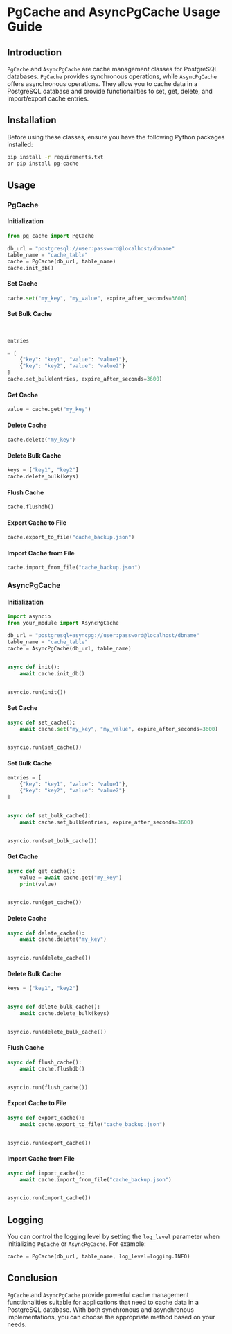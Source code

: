 # PgCache and AsyncPgCache Usage Guide

## Introduction

`PgCache` and `AsyncPgCache` are cache management classes for PostgreSQL databases. `PgCache` provides synchronous
operations, while `AsyncPgCache` offers asynchronous operations. They allow you to cache data in a PostgreSQL database
and provide functionalities to set, get, delete, and import/export cache entries.

## Installation

Before using these classes, ensure you have the following Python packages installed:

```bash
pip install -r requirements.txt
or pip install pg-cache
```

## Usage

### PgCache

#### Initialization

```python
from pg_cache import PgCache

db_url = "postgresql://user:password@localhost/dbname"
table_name = "cache_table"
cache = PgCache(db_url, table_name)
cache.init_db()
```

#### Set Cache

```python
cache.set("my_key", "my_value", expire_after_seconds=3600)
```

#### Set Bulk Cache

```python


entries

= [
    {"key": "key1", "value": "value1"},
    {"key": "key2", "value": "value2"}
]
cache.set_bulk(entries, expire_after_seconds=3600)
```

#### Get Cache

```python
value = cache.get("my_key")
```

#### Delete Cache

```python
cache.delete("my_key")
```

#### Delete Bulk Cache

```python
keys = ["key1", "key2"]
cache.delete_bulk(keys)
```

#### Flush Cache

```python
cache.flushdb()
```

#### Export Cache to File

```python
cache.export_to_file("cache_backup.json")
```

#### Import Cache from File

```python
cache.import_from_file("cache_backup.json")
```

### AsyncPgCache

#### Initialization

```python
import asyncio
from your_module import AsyncPgCache

db_url = "postgresql+asyncpg://user:password@localhost/dbname"
table_name = "cache_table"
cache = AsyncPgCache(db_url, table_name)


async def init():
    await cache.init_db()


asyncio.run(init())
```

#### Set Cache

```python
async def set_cache():
    await cache.set("my_key", "my_value", expire_after_seconds=3600)


asyncio.run(set_cache())
```

#### Set Bulk Cache

```python
entries = [
    {"key": "key1", "value": "value1"},
    {"key": "key2", "value": "value2"}
]


async def set_bulk_cache():
    await cache.set_bulk(entries, expire_after_seconds=3600)


asyncio.run(set_bulk_cache())
```

#### Get Cache

```python
async def get_cache():
    value = await cache.get("my_key")
    print(value)


asyncio.run(get_cache())
```

#### Delete Cache

```python
async def delete_cache():
    await cache.delete("my_key")


asyncio.run(delete_cache())
```

#### Delete Bulk Cache

```python
keys = ["key1", "key2"]


async def delete_bulk_cache():
    await cache.delete_bulk(keys)


asyncio.run(delete_bulk_cache())
```

#### Flush Cache

```python
async def flush_cache():
    await cache.flushdb()


asyncio.run(flush_cache())
```

#### Export Cache to File

```python
async def export_cache():
    await cache.export_to_file("cache_backup.json")


asyncio.run(export_cache())
```

#### Import Cache from File

```python
async def import_cache():
    await cache.import_from_file("cache_backup.json")


asyncio.run(import_cache())
```

## Logging

You can control the logging level by setting the `log_level` parameter when initializing `PgCache` or `AsyncPgCache`.
For example:

```python
cache = PgCache(db_url, table_name, log_level=logging.INFO)
```

## Conclusion

`PgCache` and `AsyncPgCache` provide powerful cache management functionalities suitable for applications that need to
cache data in a PostgreSQL database. With both synchronous and asynchronous implementations, you can choose the
appropriate method based on your needs.